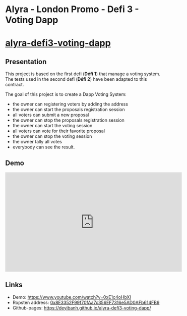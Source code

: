 # Alyra - London Promo - Defi 3 - Voting Dapp
# <u>alyra-defi3-voting-dapp</u>

## Presentation

This project is based on the first defi (**Défi 1**) that manage a voting system.<br />
The tests used in the second defi (**Défi 2**) have been adapted to this contract.<br />

The goal of this project is to create a Dapp Voting System:
- the owner can registering voters by adding the address
- the owner can start the proposals registration session
- all voters can submit a new proposal
- the owner can stop the proposals registration session
- the owner can start the voting session 
- all voters can vote for their favorite proposal
- the owner can stop the voting session
- the owner tally all votes
- everybody can see the result.

## Demo

<iframe width="560" height="315" src="https://www.youtube.com/embed/0xE1c4oHbXI?controls=0" title="YouTube video player" frameborder="0" allow="accelerometer; autoplay; clipboard-write; encrypted-media; gyroscope; picture-in-picture" allowfullscreen></iframe>

## Links

- Demo: https://www.youtube.com/watch?v=0xE1c4oHbXI
- Ropsten address: [0x8E3352F99f70fAa7c356EF7316e5AD0AFb614FB9](https://ropsten.etherscan.io/address/0x8E3352F99f70fAa7c356EF7316e5AD0AFb614FB9)
- Github-pages: <https://deyibanh.github.io/alyra-defi3-voting-dapp/>
